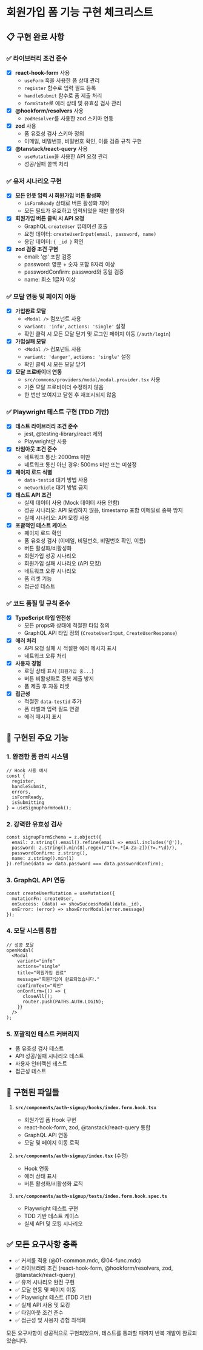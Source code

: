 # 회원가입 폼 기능 구현 체크리스트

## 📋 구현 완료 사항

### ✅ 라이브러리 조건 준수
- [x] **react-hook-form** 사용
  - `useForm` 훅을 사용한 폼 상태 관리
  - `register` 함수로 입력 필드 등록
  - `handleSubmit` 함수로 폼 제출 처리
  - `formState`로 에러 상태 및 유효성 검사 관리
- [x] **@hookform/resolvers** 사용
  - `zodResolver`를 사용한 zod 스키마 연동
- [x] **zod** 사용
  - 폼 유효성 검사 스키마 정의
  - 이메일, 비밀번호, 비밀번호 확인, 이름 검증 규칙 구현
- [x] **@tanstack/react-query** 사용
  - `useMutation`을 사용한 API 요청 관리
  - 성공/실패 콜백 처리

### ✅ 유저 시나리오 구현
- [x] **모든 인풋 입력 시 회원가입 버튼 활성화**
  - `isFormReady` 상태로 버튼 활성화 제어
  - 모든 필드가 유효하고 입력되었을 때만 활성화
- [x] **회원가입 버튼 클릭 시 API 요청**
  - GraphQL `createUser` 뮤테이션 호출
  - 요청 데이터: `createUserInput(email, password, name)`
  - 응답 데이터: `{ _id }` 확인
- [x] **zod 검증 조건 구현**
  - email: '@' 포함 검증
  - password: 영문 + 숫자 포함 8자리 이상
  - passwordConfirm: password와 동일 검증
  - name: 최소 1글자 이상

### ✅ 모달 연동 및 페이지 이동
- [x] **가입완료 모달**
  - `<Modal />` 컴포넌트 사용
  - `variant: 'info'`, `actions: 'single'` 설정
  - 확인 클릭 시 모든 모달 닫기 및 로그인 페이지 이동 (`/auth/login`)
- [x] **가입실패 모달**
  - `<Modal />` 컴포넌트 사용
  - `variant: 'danger'`, `actions: 'single'` 설정
  - 확인 클릭 시 모든 모달 닫기
- [x] **모달 프로바이더 연동**
  - `src/commons/providers/modal/modal.provider.tsx` 사용
  - 기존 모달 프로바이더 수정하지 않음
  - 한 번만 보여지고 닫힌 후 재표시되지 않음

### ✅ Playwright 테스트 구현 (TDD 기반)
- [x] **테스트 라이브러리 조건 준수**
  - jest, @testing-library/react 제외
  - Playwright만 사용
- [x] **타임아웃 조건 준수**
  - 네트워크 통신: 2000ms 미만
  - 네트워크 통신 아닌 경우: 500ms 미만 또는 미설정
- [x] **페이지 로드 식별**
  - `data-testid` 대기 방법 사용
  - `networkidle` 대기 방법 금지
- [x] **테스트 API 조건**
  - 실제 데이터 사용 (Mock 데이터 사용 안함)
  - 성공 시나리오: API 모킹하지 않음, timestamp 포함 이메일로 중복 방지
  - 실패 시나리오: API 모킹 사용
- [x] **포괄적인 테스트 케이스**
  - 페이지 로드 확인
  - 폼 유효성 검사 (이메일, 비밀번호, 비밀번호 확인, 이름)
  - 버튼 활성화/비활성화
  - 회원가입 성공 시나리오
  - 회원가입 실패 시나리오 (API 모킹)
  - 네트워크 오류 시나리오
  - 폼 리셋 기능
  - 접근성 테스트

### ✅ 코드 품질 및 규칙 준수
- [x] **TypeScript 타입 안전성**
  - 모든 props와 상태에 적절한 타입 정의
  - GraphQL API 타입 정의 (`CreateUserInput`, `CreateUserResponse`)
- [x] **에러 처리**
  - API 요청 실패 시 적절한 에러 메시지 표시
  - 네트워크 오류 처리
- [x] **사용자 경험**
  - 로딩 상태 표시 (`회원가입 중...`)
  - 버튼 비활성화로 중복 제출 방지
  - 폼 제출 후 자동 리셋
- [x] **접근성**
  - 적절한 `data-testid` 추가
  - 폼 라벨과 입력 필드 연결
  - 에러 메시지 표시

## 🎯 구현된 주요 기능

### 1. 완전한 폼 관리 시스템
```tsx
// Hook 사용 예시
const {
  register,
  handleSubmit,
  errors,
  isFormReady,
  isSubmitting
} = useSignupFormHook();
```

### 2. 강력한 유효성 검사
```tsx
const signupFormSchema = z.object({
  email: z.string().email().refine(email => email.includes('@')),
  password: z.string().min(8).regex(/^(?=.*[A-Za-z])(?=.*\d)/),
  passwordConfirm: z.string(),
  name: z.string().min(1)
}).refine(data => data.password === data.passwordConfirm);
```

### 3. GraphQL API 연동
```tsx
const createUserMutation = useMutation({
  mutationFn: createUser,
  onSuccess: (data) => showSuccessModal(data._id),
  onError: (error) => showErrorModal(error.message)
});
```

### 4. 모달 시스템 통합
```tsx
// 성공 모달
openModal(
  <Modal
    variant="info"
    actions="single"
    title="회원가입 완료"
    message="회원가입이 완료되었습니다."
    confirmText="확인"
    onConfirm={() => {
      closeAll();
      router.push(PATHS.AUTH.LOGIN);
    }}
  />
);
```

### 5. 포괄적인 테스트 커버리지
- 폼 유효성 검사 테스트
- API 성공/실패 시나리오 테스트
- 사용자 인터랙션 테스트
- 접근성 테스트

## 📁 구현된 파일들

1. **`src/components/auth-signup/hooks/index.form.hook.tsx`**
   - 회원가입 폼 Hook 구현
   - react-hook-form, zod, @tanstack/react-query 통합
   - GraphQL API 연동
   - 모달 및 페이지 이동 로직

2. **`src/components/auth-signup/index.tsx`** (수정)
   - Hook 연동
   - 에러 상태 표시
   - 버튼 활성화/비활성화 로직

3. **`src/components/auth-signup/tests/index.form.hook.spec.ts`**
   - Playwright 테스트 구현
   - TDD 기반 테스트 케이스
   - 실제 API 및 모킹 시나리오

## ✅ 모든 요구사항 충족

- ✅ 커서룰 적용 (@01-common.mdc, @04-func.mdc)
- ✅ 라이브러리 조건 (react-hook-form, @hookform/resolvers, zod, @tanstack/react-query)
- ✅ 유저 시나리오 완전 구현
- ✅ 모달 연동 및 페이지 이동
- ✅ Playwright 테스트 (TDD 기반)
- ✅ 실제 API 사용 및 모킹
- ✅ 타임아웃 조건 준수
- ✅ 접근성 및 사용자 경험 최적화

모든 요구사항이 성공적으로 구현되었으며, 테스트를 통과할 때까지 반복 개발이 완료되었습니다.
